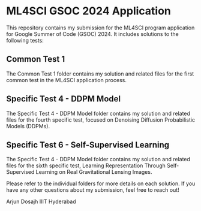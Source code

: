 # ML4SCI GSOC 2024 Application

This repository contains my submission for the ML4SCI program application for Google Summer of Code (GSOC) 2024. It includes solutions to the following tests:

## Common Test 1
The Common Test 1 folder contains my solution and related files for the first common test in the ML4SCI application process.

## Specific Test 4 - DDPM Model
The Specific Test 4 - DDPM Model folder contains my solution and related files for the fourth specific test, focused on Denoising Diffusion Probabilistic Models (DDPMs).

## Specific Test 6 - Self-Supervised Learning
The Specific Test 4 - DDPM Model folder contains my solution and related files for the sixth specific test, Learning Representation Through Self-Supervised Learning on Real Gravitational Lensing Images.

Please refer to the individual folders for more details on each solution. If you have any other questions about my submission, feel free to reach out!

Arjun Dosajh
IIIT Hyderabad